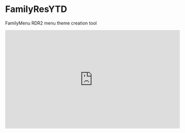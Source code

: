 # FamilyResYTD
FamilyMenu RDR2 menu theme creation tool
<iframe width="560" height="315" src="https://www.youtube.com/embed/c7_vf7t9_BM?si=X1xMvIGA_C5nYehu" title="YouTube video player" frameborder="0" allow="accelerometer; autoplay; clipboard-write; encrypted-media; gyroscope; picture-in-picture; web-share" referrerpolicy="strict-origin-when-cross-origin" allowfullscreen></iframe>
